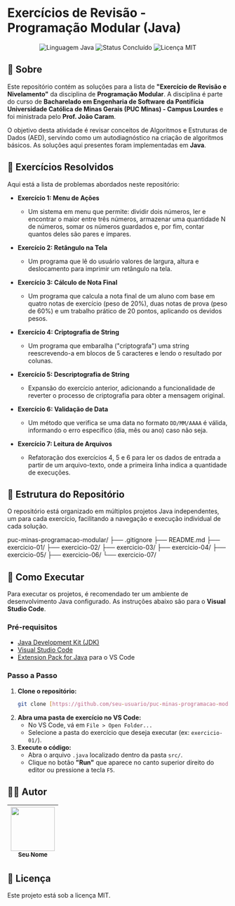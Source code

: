# **Exercícios de Revisão - Programação Modular (Java)**

<p align="center">
  <img src="https://img.shields.io/badge/Linguagem-Java-blue?style=for-the-badge&logo=java" alt="Linguagem Java">
  <img src="https://img.shields.io/badge/Status-Concluído-brightgreen?style=for-the-badge" alt="Status Concluído">
  <img src="https://img.shields.io/badge/Licença-MIT-lightgrey?style=for-the-badge" alt="Licença MIT">
</p>

## 📖 Sobre

Este repositório contém as soluções para a lista de **"Exercício de Revisão e Nivelamento"** da disciplina de **Programação Modular**. A disciplina é parte do curso de **Bacharelado em Engenharia de Software da Pontifícia Universidade Católica de Minas Gerais (PUC Minas) - Campus Lourdes** e foi ministrada pelo **Prof. João Caram**.

O objetivo desta atividade é revisar conceitos de Algoritmos e Estruturas de Dados (AED), servindo como um autodiagnóstico na criação de algoritmos básicos. As soluções aqui presentes foram implementadas em **Java**.

## 📝 Exercícios Resolvidos

Aqui está a lista de problemas abordados neste repositório:

* **Exercício 1: Menu de Ações**
    * Um sistema em menu que permite: dividir dois números, ler e encontrar o maior entre três números, armazenar uma quantidade N de números, somar os números guardados e, por fim, contar quantos deles são pares e ímpares.

* **Exercício 2: Retângulo na Tela**
    * Um programa que lê do usuário valores de largura, altura e deslocamento para imprimir um retângulo na tela.

* **Exercício 3: Cálculo de Nota Final**
    * Um programa que calcula a nota final de um aluno com base em quatro notas de exercício (peso de 20%), duas notas de prova (peso de 60%) e um trabalho prático de 20 pontos, aplicando os devidos pesos.

* **Exercício 4: Criptografia de String**
    * Um programa que embaralha ("criptografa") uma string reescrevendo-a em blocos de 5 caracteres e lendo o resultado por colunas.

* **Exercício 5: Descriptografia de String**
    * Expansão do exercício anterior, adicionando a funcionalidade de reverter o processo de criptografia para obter a mensagem original.

* **Exercício 6: Validação de Data**
    * Um método que verifica se uma data no formato `DD/MM/AAAA` é válida, informando o erro específico (dia, mês ou ano) caso não seja.

* **Exercício 7: Leitura de Arquivos**
    * Refatoração dos exercícios 4, 5 e 6 para ler os dados de entrada a partir de um arquivo-texto, onde a primeira linha indica a quantidade de execuções.

## 📂 Estrutura do Repositório

O repositório está organizado em múltiplos projetos Java independentes, um para cada exercício, facilitando a navegação e execução individual de cada solução.


puc-minas-programacao-modular/
├── .gitignore
├── README.md
├── exercicio-01/
├── exercicio-02/
├── exercicio-03/
├── exercicio-04/
├── exercicio-05/
├── exercicio-06/
└── exercicio-07/


## 🚀 Como Executar

Para executar os projetos, é recomendado ter um ambiente de desenvolvimento Java configurado. As instruções abaixo são para o **Visual Studio Code**.

### Pré-requisitos

* [Java Development Kit (JDK)](https://www.oracle.com/java/technologies/downloads/)
* [Visual Studio Code](https://code.visualstudio.com/)
* [Extension Pack for Java](https://marketplace.visualstudio.com/items?itemName=vscjava.vscode-java-pack) para o VS Code

### Passo a Passo

1.  **Clone o repositório:**
    ```bash
    git clone [https://github.com/seu-usuario/puc-minas-programacao-modular.git](https://github.com/seu-usuario/puc-minas-programacao-modular.git)
    ```
2.  **Abra uma pasta de exercício no VS Code:**
    * No VS Code, vá em `File > Open Folder...`
    * Selecione a pasta do exercício que deseja executar (ex: `exercicio-01/`).
3.  **Execute o código:**
    * Abra o arquivo `.java` localizado dentro da pasta `src/`.
    * Clique no botão **"Run"** que aparece no canto superior direito do editor ou pressione a tecla `F5`.

## 👨‍💻 Autor

| [<img src="https://avatars.githubusercontent.com/u/SEU_USER_ID?v=4" width="100px;"/><br /><sub><b>Seu Nome</b></sub>](https://github.com/seu-usuario) |
| :---: |


## 📄 Licença

Este projeto está sob a licença MIT.
